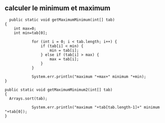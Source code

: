 ## calculer le minimum et maximum


      public static void getMaximumMinimum(int[] tab)
    {
        int max=0;
        int min=tab[0];
        
                for (int i = 0; i < tab.length; i++) {
                    if (tab[i] < min) {
                        min = tab[i];
                    } else if (tab[i] > max) {
                        max = tab[i];
                    }
                }
                
                System.err.println("maximum "+max+" minimum "+min);
    }
    
    public static void getMaximumMinimum2(int[] tab)
    {
      Arrays.sort(tab);
                
                System.err.println("maximum "+tab[tab.length-1]+" minimum "+tab[0]);
    }
    
  
